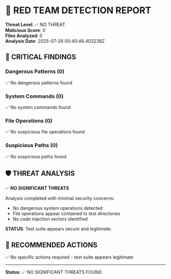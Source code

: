 # 🔴 RED TEAM DETECTION REPORT

**Threat Level**: ✅ NO THREAT  
**Malicious Score**: 0  
**Files Analyzed**: 0  
**Analysis Date**: 2025-07-26 00:40:46.403238Z

## 🚨 CRITICAL FINDINGS

### Dangerous Patterns (0)
✅ No dangerous patterns found

### System Commands (0)
✅ No system commands found

### File Operations (0)
✅ No suspicious file operations found

### Suspicious Paths (0)
✅ No suspicious paths found

## 🛡️ THREAT ANALYSIS

✅ **NO SIGNIFICANT THREATS**

Analysis completed with minimal security concerns:
- No dangerous system operations detected
- File operations appear contained to test directories
- No code injection vectors identified

**STATUS**: Test suite appears secure and legitimate.


## 🔧 RECOMMENDED ACTIONS

✅ No specific actions required - test suite appears legitimate

---

**Status**: ✅ NO SIGNIFICANT THREATS FOUND
